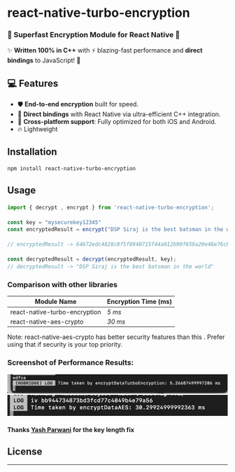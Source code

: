 # react-native-turbo-encryption
### 🚀 Superfast Encryption Module for React Native 🔐

✨ **Written 100% in C++** with ⚡ blazing-fast performance and **direct bindings** to JavaScript! 🚀  
  

## 💻 Features
- 🛡️ **End-to-end encryption** built for speed.  
- 🔗 **Direct bindings** with React Native via ultra-efficient C++ integration.  
- 📱 **Cross-platform support**: Fully optimized for both iOS and Android.  
- 🔥 Lightweight

## Installation

```sh
npm install react-native-turbo-encryption
```

## Usage


```js
import { decrypt , encrypt } from 'react-native-turbo-encryption';

const key = "mysecurekey12345"
const encryptedResult = encrypt("DSP Siraj is the best batsman in the world", key);

// encryptedResult -> 64672edc4828c8f5f8940715f44a012b90f659a20e46e76cb9731348ea6ff408b60198054da3e49ba3d566634fa122e6

const decryptedResult = decrypt(encryptedResult, key);
// decryptedResult -> "DSP Siraj is the best batsman in the world"
```



### Comparison with other libraries

| **Module Name**          | **Encryption Time (ms)** | 
|-------------------------- |-------------------------|
| react-native-turbo-encryption | *5 ms*                  |
| react-native-aes-crypto            | *30 ms*                  | 


Note: react-native-aes-crypto has better security features than this . Prefer using that if security is your top priority.

### Screenshot of Performance Results:
![Performance Comparison Turbo](./assets/turbo.png)
![Performance Comparison](./assets/aes.png)

#### Thanks [Yash Parwani](https://github.com/Yash-Parwani) for the key length fix

## License

---

